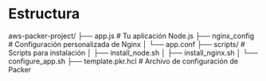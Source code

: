 # Estructura

aws-packer-project/
├── app.js                # Tu aplicación Node.js
├── nginx_config          # Configuración personalizada de Nginx
│   └── app.conf
├── scripts/              # Scripts para instalación
│   ├── install_node.sh
│   ├── install_nginx.sh
│   └── configure_app.sh
├── template.pkr.hcl      # Archivo de configuración de Packer